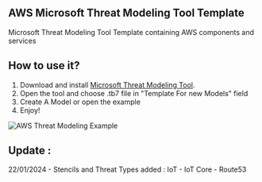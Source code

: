 ## AWS Microsoft Threat Modeling Tool Template
Microsoft Threat Modeling Tool Template containing AWS components and services

## How to use it?
1. Download and install [Microsoft Threat Modeling Tool](https://aka.ms/threatmodelingtool "Microsoft Threat Modeling Tool").
2. Open the tool and choose .tb7 file in "Template For new Models" field
3. Create A Model or open the example
4. Enjoy!

![AWS Threat Modeling Example](https://raw.githubusercontent.com/rusakovichma/aws-threat-modeling-tool-template/master/aws-threatmodeling-example.png)

## Update :
22/01/2024 - Stencils and Threat Types added : IoT - IoT Core - Route53
